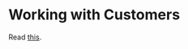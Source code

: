 # Working with Customers

Read [this](https://www.usenix.org/legacy/publications/library/proceedings/lisa99/full_papers/limoncelli/limoncelli_html/index.html).
